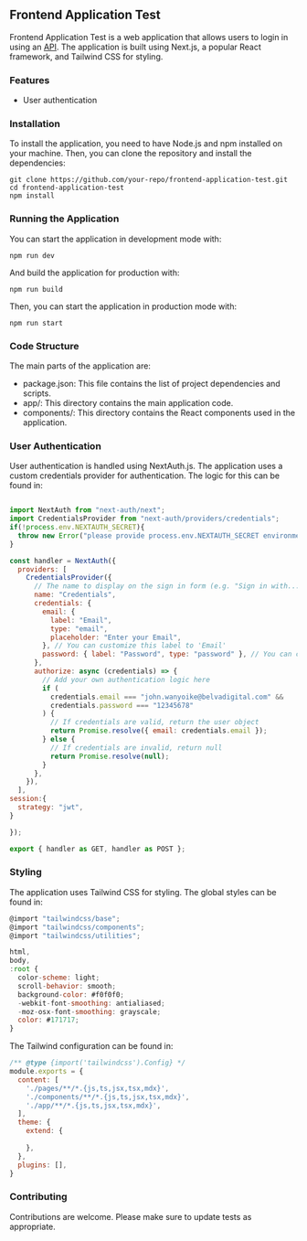 ## Frontend Application Test

Frontend Application Test is a web application that allows users to login in using an [API](https://app.axis.africa/api/user/login). The application is built using Next.js, a popular React framework, and Tailwind CSS for styling. 

### Features

- User authentication

### Installation

To install the application, you need to have Node.js and npm installed on your machine. Then, you can clone the repository and install the dependencies:

```
git clone https://github.com/your-repo/frontend-application-test.git
cd frontend-application-test
npm install
```

### Running the Application

You can start the application in development mode with:

```
npm run dev
```
And build the application for production with:

```
npm run build
```
Then, you can start the application in production mode with:

```
npm run start
```

### Code Structure

The main parts of the application are:

* package.json: This file contains the list of project dependencies and scripts.
* app/: This directory contains the main application code.
* components/: This directory contains the React components used in the application. 

### User Authentication

User authentication is handled using NextAuth.js. The application uses a custom credentials provider for authentication. The logic for this can be found in:

```javascript

import NextAuth from "next-auth/next";
import CredentialsProvider from "next-auth/providers/credentials";
if(!process.env.NEXTAUTH_SECRET){
  throw new Error("please provide process.env.NEXTAUTH_SECRET environment variable");
}

const handler = NextAuth({
  providers: [
    CredentialsProvider({
      // The name to display on the sign in form (e.g. "Sign in with...")
      name: "Credentials",
      credentials: {
        email: {
          label: "Email",
          type: "email",
          placeholder: "Enter your Email",
        }, // You can customize this label to 'Email'
        password: { label: "Password", type: "password" }, // You can customize this label to 'Password'
      },
      authorize: async (credentials) => {
        // Add your own authentication logic here
        if (
          credentials.email === "john.wanyoike@belvadigital.com" &&
          credentials.password === "12345678"
        ) {
          // If credentials are valid, return the user object
          return Promise.resolve({ email: credentials.email });
        } else {
          // If credentials are invalid, return null
          return Promise.resolve(null);
        }
      },
    }),
  ],
session:{
  strategy: "jwt",
}

});

export { handler as GET, handler as POST };


```

### Styling

The application uses Tailwind CSS for styling. The global styles can be found in:

```javascript
@import "tailwindcss/base";
@import "tailwindcss/components";
@import "tailwindcss/utilities";

html,
body,
:root {
  color-scheme: light;
  scroll-behavior: smooth;
  background-color: #f0f0f0;
  -webkit-font-smoothing: antialiased;
  -moz-osx-font-smoothing: grayscale;
  color: #171717;
}

```
The Tailwind configuration can be found in:
```javascript
/** @type {import('tailwindcss').Config} */
module.exports = {
  content: [
    './pages/**/*.{js,ts,jsx,tsx,mdx}',
    './components/**/*.{js,ts,jsx,tsx,mdx}',
    './app/**/*.{js,ts,jsx,tsx,mdx}',
  ],
  theme: {
    extend: {
     
    },
  },
  plugins: [],
}
```
### Contributing

Contributions are welcome. Please make sure to update tests as appropriate.